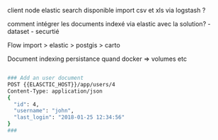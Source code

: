 client node elastic search disponible
import csv et xls via logstash ? 

comment intégrer les documents indexé via elastic avec la solution? 
    - dataset
    - securtié
    
Flow import > elastic > postgis > carto

Document indexing persistance quand docker => volumes etc

```bash

### Add an user document
POST {{ELASCTIC_HOST}}/app/users/4
Content-Type: application/json
{
  "id": 4,
  "username": "john",
  "last_login": "2018-01-25 12:34:56"
}
###


```
